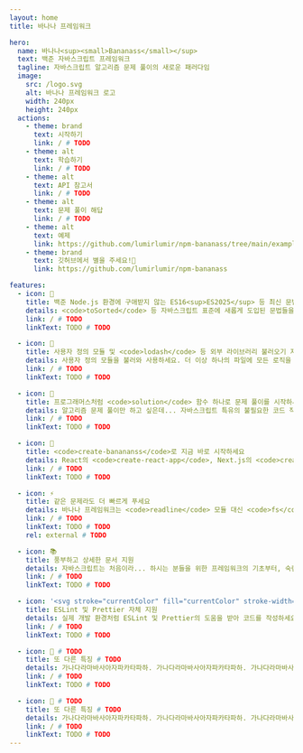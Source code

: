 ```yaml
---
layout: home
title: 바나나 프레임워크

hero:
  name: 바나나<sup><small>Bananass</small></sup>
  text: 백준 자바스크립트 프레임워크
  tagline: 자바스크립트 알고리즘 문제 풀이의 새로운 패러다임
  image:
    src: /logo.svg
    alt: 바나나 프레임워크 로고
    width: 240px
    height: 240px
  actions:
    - theme: brand
      text: 시작하기
      link: / # TODO
    - theme: alt
      text: 학습하기
      link: / # TODO
    - theme: alt
      text: API 참고서
      link: / # TODO
    - theme: alt
      text: 문제 풀이 해답
      link: / # TODO
    - theme: alt
      text: 예제
      link: https://github.com/lumirlumir/npm-bananass/tree/main/examples
    - theme: brand
      text: 깃허브에서 별을 주세요!🌠
      link: https://github.com/lumirlumir/npm-bananass

features:
  - icon: 🎊
    title: 백준 Node.js 환경에 구애받지 않는 ES16<sup>ES2025</sup> 등 최신 문법 지원
    details: <code>toSorted</code> 등 자바스크립트 표준에 새롭게 도입된 문법들을 사용하고 싶었지만, 백준 Node.js 환경에서 지원하지 않아 고민이셨다고요? 이제 바나나 프레임워크와 함께라면 그럴 필요가 없습니다!
    link: / # TODO
    linkText: TODO # TODO

  - icon: 🥳
    title: 사용자 정의 모듈 및 <code>lodash</code> 등 외부 라이브러리 불러오기 지원
    details: 사용자 정의 모듈을 불러와 사용하세요. 더 이상 하나의 파일에 모든 로직을 작성할 필요가 없습니다! 외부 라이브러리가 필요하시다고요? npm을 통해 설치하고 사용하세요!
    link: / # TODO
    linkText: TODO # TODO

  - icon: 🎉
    title: 프로그래머스처럼 <code>solution</code> 함수 하나로 문제 풀이를 시작하세요
    details: 알고리즘 문제 풀이만 하고 싶은데... 자바스크립트 특유의 불필요한 코드 작성이 많아서 불편하셨다고요? 이제 백준 문제 풀이도 프로그래머스처럼 간단하게 시작할 수 있습니다!
    link: / # TODO
    linkText: TODO # TODO

  - icon: 🚀
    title: <code>create-banananss</code>로 지금 바로 시작하세요
    details: React의 <code>create-react-app</code>, Next.js의 <code>create-next-app</code>처럼 <code>create-banananss</code>를 통해 바나나 프레임워크 프로젝트를 지금 바로 시작하세요!
    link: / # TODO
    linkText: TODO # TODO

  - icon: ⚡
    title: 같은 문제라도 더 빠르게 푸세요
    details: 바나나 프레임워크는 <code>readline</code> 모듈 대신 <code>fs</code> 모듈을 기본으로 사용하여, 동일한 문제를 최대 40% 더 빠르게 풀 수 있습니다!
    link: / # TODO
    linkText: TODO # TODO
    rel: external # TODO

  - icon: 📚
    title: 풍부하고 상세한 문서 지원
    details: 자바스크립트는 처음이라... 하시는 분들을 위한 프레임워크의 기초부터, 숙련된 개발자 분들을 위한 다양한 API 참고서까지. 바나나 프레임워크는 문서화를 가장 큰 가치로 여깁니다!
    link: / # TODO
    linkText: TODO # TODO

  - icon: '<svg stroke="currentColor" fill="currentColor" stroke-width="0" role="img" viewBox="0 0 24 24" height="32px" width="32px" xmlns="http://www.w3.org/2000/svg"><path d="M7.257 9.132L11.816 6.5a.369.369 0 0 1 .368 0l4.559 2.632a.369.369 0 0 1 .184.32v5.263a.37.37 0 0 1-.184.319l-4.559 2.632a.369.369 0 0 1-.368 0l-4.559-2.632a.369.369 0 0 1-.184-.32V9.452a.37.37 0 0 1 .184-.32M23.852 11.53l-5.446-9.475c-.198-.343-.564-.596-.96-.596H6.555c-.396 0-.762.253-.96.596L.149 11.509a1.127 1.127 0 0 0 0 1.117l5.447 9.398c.197.342.563.517.959.517h10.893c.395 0 .76-.17.959-.512l5.446-9.413a1.069 1.069 0 0 0 0-1.086m-4.51 4.556a.4.4 0 0 1-.204.338L12.2 20.426a.395.395 0 0 1-.392 0l-6.943-4.002a.4.4 0 0 1-.205-.338V8.08c0-.14.083-.269.204-.338L11.8 3.74c.12-.07.272-.07.392 0l6.943 4.003a.4.4 0 0 1 .206.338z"></path></svg>'
    title: ESLint 및 Prettier 자체 지원
    details: 실제 개발 환경처럼 ESLint 및 Prettier의 도움을 받아 코드를 작성하세요! 바나나 프레임워크는 Airbnb 스타일 가이드를 기준으로 실제 개발 환경에서도 사용할 수 있는 설정 파일을 제공합니다.
    link: / # TODO
    linkText: TODO # TODO

  - icon: 🍌 # TODO
    title: 또 다른 특징 # TODO
    details: 가나다라마바사아자파카타파하. 가나다라마바사아자파카타파하. 가나다라마바사아자파카타파하. 가나다라마바사아자파카타파하. # TODO
    link: / # TODO
    linkText: TODO # TODO

  - icon: 🍌 # TODO
    title: 또 다른 특징 # TODO
    details: 가나다라마바사아자파카타파하. 가나다라마바사아자파카타파하. 가나다라마바사아자파카타파하. 가나다라마바사아자파카타파하. # TODO
    link: / # TODO
    linkText: TODO # TODO
---
```

